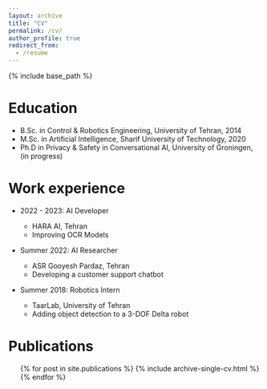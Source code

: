 ```yaml
---
layout: archive
title: "CV"
permalink: /cv/
author_profile: true
redirect_from:
  - /resume
---
```


{% include base_path %}

Education
======
* B.Sc. in Control & Robotics Engineering, University of Tehran, 2014
* M.Sc. in Artificial Intelligence, Sharif University of Technology, 2020
* Ph.D in Privacy & Safety in Conversational AI, University of Groningen, (in progress)

Work experience
======
* 2022 - 2023: AI Developer
  * HARA AI, Tehran
  * Improving OCR Models

* Summer 2022: AI Researcher
  * ASR Gooyesh Pardaz, Tehran
  * Developing a customer support chatbot

* Summer 2018: Robotics Intern
  * TaarLab, University of Tehran
  * Adding object detection to a 3-DOF Delta robot

Publications
======
  <ul>{% for post in site.publications %}
    {% include archive-single-cv.html %}
  {% endfor %}</ul>
